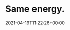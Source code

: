 ---
retweeted: false
source: <a href="https://about.twitter.com/products/tweetdeck" rel="nofollow">TweetDeck</a>
entities:
  user_mentions: []
  urls: []
  symbols: []
  media:
  - expanded_url: https://twitter.com/bascht/status/1384105102173106192/photo/1
    indices:
    - '13'
    - '36'
    url: https://t.co/3gJEqLAXob
    media_url: http://pbs.twimg.com/media/EzVT_T5VkAMeke7.png
    id_str: '1384104807623921667'
    id: '1384104807623921667'
    media_url_https: https://pbs.twimg.com/media/EzVT_T5VkAMeke7.png
    sizes:
      large:
        w: '662'
        h: '621'
        resize: fit
      thumb:
        w: '150'
        h: '150'
        resize: crop
      medium:
        w: '662'
        h: '621'
        resize: fit
      small:
        w: '662'
        h: '621'
        resize: fit
    type: photo
    display_url: pic.twitter.com/3gJEqLAXob
  hashtags: []
display_text_range:
- '0'
- '36'
favorite_count: '11'
id_str: '1384105102173106192'
truncated: false
retweet_count: '0'
id: '1384105102173106192'
possibly_sensitive: false
created_at: Mon Apr 19 11:22:26 +0000 2021
favorited: false
full_text: Same energy.
lang: en
extended_entities:
  media:
  - expanded_url: https://twitter.com/bascht/status/1384105102173106192/photo/1
    indices:
    - '13'
    - '36'
    url: https://t.co/3gJEqLAXob
    media_url: http://pbs.twimg.com/media/EzVT_T5VkAMeke7.png
    id_str: '1384104807623921667'
    id: '1384104807623921667'
    media_url_https: https://pbs.twimg.com/media/EzVT_T5VkAMeke7.png
    sizes:
      large:
        w: '662'
        h: '621'
        resize: fit
      thumb:
        w: '150'
        h: '150'
        resize: crop
      medium:
        w: '662'
        h: '621'
        resize: fit
      small:
        w: '662'
        h: '621'
        resize: fit
    type: photo
    display_url: pic.twitter.com/3gJEqLAXob
  - expanded_url: https://twitter.com/bascht/status/1384105102173106192/photo/1
    indices:
    - '13'
    - '36'
    url: https://t.co/3gJEqLAXob
    media_url: http://pbs.twimg.com/media/EzVUDswVoAE1b9h.jpg
    id_str: '1384104883016540161'
    id: '1384104883016540161'
    media_url_https: https://pbs.twimg.com/media/EzVUDswVoAE1b9h.jpg
    sizes:
      medium:
        w: '640'
        h: '480'
        resize: fit
      large:
        w: '640'
        h: '480'
        resize: fit
      thumb:
        w: '150'
        h: '150'
        resize: crop
      small:
        w: '640'
        h: '480'
        resize: fit
    type: photo
    display_url: pic.twitter.com/3gJEqLAXob
tags:
- pesos:twitter
date: '2021-04-19T11:22:26+00:00'
src: https://twitter.com/bascht/status/1384105102173106192
original_url: https://twitter.com/bascht/status/1384105102173106192
type: twitter_tweet
media_url: https://img.bascht.com/twitter/pbs.twimg.com/media/EzVT_T5VkAMeke7.png
text: Same energy.
title: Same energy.

---